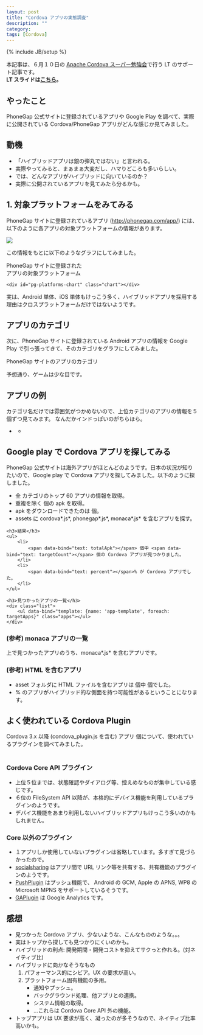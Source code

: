 ```yaml
---
layout: post
title: "Cordova アプリの実態調査"
description: ""
category: 
tags: [Cordova]
---
```

{% include JB/setup %}

<base href="/assets/posts/2014-06-10/index.htm">
<link rel="stylesheet" href="css/local.css">

<script src="/assets/lib/jquery-1.11.0.min.js"></script>
<script src="/assets/lib/highcharts.js"></script>
<script src="/assets/lib/knockout-3.1.0.js"></script>

<script src="js/model/model.js" charset="utf-8"></script>
<script src="js/model/googleplay-apps.js" charset="utf-8"></script>
<script src="js/model/phonegap-apps.js" charset="utf-8"></script>
<script src="js/model/cordova-plugins.js" charset="utf-8"></script>
<script src="js/category-name.js" charset="utf-8"></script>
<script src="js/pg-platforms.js" charset="utf-8"></script>
<script src="js/pg-categories.js" charset="utf-8"></script>
<script src="js/gp-cordova.js" charset="utf-8"></script>
<script src="js/plugins.js" charset="utf-8"></script>
<script src="js/main.js" charset="utf-8"></script>

本記事は、６月１０日の [Apache Cordova スーパー勉強会](http://atnd.org/events/51539)で行う LT のサポート記事です。<br>
<b>LT スライドは[こちら](slide/index.html)。</b>

## やったこと

PhoneGap 公式サイトに登録されているアプリや Google Play を調べて、実際に公開されている Cordova/PhoneGap アプリがどんな感じか見てみました。

## 動機

- 「ハイブリッドアプリは銀の弾丸ではない」と言われる。
- 実際やってみると、まぁまぁ大変だし、ハマりどころも多いらしい。
- では、どんなアプリがハイブリッドに向いているのか？
- 実際に公開されているアプリを見てみたら分るかも。

## 1. 対象プラットフォームをみてみる

PhoneGap サイトに登録されているアプリ (<http://phonegap.com/app/>) には、以下のように各アプリの対象プラットフォームの情報があります。

![](img/store.png)

この情報をもとに以下のようなグラフにしてみました。

<div id="pg-platforms">
	<div class="chart-title">PhoneGap サイトに登録された</div>
	<div class="chart-title"><span data-bind="text :count"></span> アプリの対象プラットフォーム</div>

	<div id="pg-platforms-chart" class="chart"></div>

</div>

実は、Android 単体、iOS 単体もけっこう多く、ハイブリッドアプリを採用する理由はクロスプラットフォームだけではないようです。

## アプリのカテゴリ

次に、PhoneGap サイトに登録されている Android アプリの情報を Google Play で引っ張ってきて、そのカテゴリをグラフにしてみました。

<div class="chart-title">PhoneGap サイトのアプリのカテゴリ</div>

<div id="pg-categories" class="chart"></div>

予想通り、ゲームは少な目です。

## アプリの例

カテゴリ名だけでは雰囲気がつかめないので、上位カテゴリのアプリの情報を５個ずつ見てみます。
なんだかインドっぽいのがちらほら。

<div id="pg-category-apps" class="list">
	<ul data-bind="foreach: categoryApps" class="pg-apps">
		<li>
			<span data-bind="text: name"></span>
			<ul data-bind="foreach: apps" class="apps clearfix">
				<li>
					<img data-bind="attr: {src: icon}" class="icon">
					<a data-bind="attr: {href: href}" target="_blank">
						<span data-bind="text: name" class="name"></span>
					</a><br>
					<span data-bind="text: downloadCount" class="download"></span>
				</li>
			</ul>
		</li>
	</ul>
</div>

## Google play で Cordova アプリを探してみる

PhoneGap 公式サイトは海外アプリがほとんどのようです。日本の状況が知りたいので、Google play で Cordova アプリを探してみました。以下のように探しました。

<div id="gp-apps" class="gp-apps">
	<ul>
		<li>全 <span data-bind="text: categoryCount"></span> カテゴリのトップ 60 アプリの情報を取得。
		<li>重複を除く <span data-bind="text: totalUnique"></span> 個の apk を取得。
		<li>apk をダウンロードできたのは <span data-bind="text: totalApk"></span> 個。
		<li>assets に cordova*.js*, phonegap*.js*, monaca*.js* を含むアプリを探す。
	</ul>

	<h3>結果</h3>
	<ul>
		<li>
			<span data-bind="text: totalApk"></span> 個中 <span data-bind="text: targetCount"></span> 個の Cordova アプリが見つかりました。
		</li>
		<li>
			<span data-bind="text: percent"></span>% が Cordova アプリでした。
		</li>
	</ul>

	<h3>見つかったアプリの一覧</h3>
	<div class="list">
		<ul data-bind="template: {name: 'app-template', foreach: targetApps}" class="apps"></ul>
	</div>
</div>

### (参考) monaca アプリの一覧

上で見つかったアプリのうち、monaca*.js* を含むアプリです。

<div id="gp-monaca" class="list gp-apps">
	<ul data-bind="template: {name: 'app-template', foreach: targetApps}" class="apps"></ul>
</div>

### (参考) HTML を含むアプリ

<ul id="gp-hybrid">
	<li>asset フォルダに HTML ファイルを含むアプリは <span data-bind="text: totalApk"></span> 個中 <span data-bind="text: targetCount"></span> 個でした。
	<li><span data-bind="text: percent"></span>% のアプリがハイブリッド的な側面を持つ可能性があるということになります。
</ul>

## よく使われている Cordova Plugin

<div id="plugins">
Cordova 3.x 以降 (condova_plugin.js を含む) アプリ <span data-bind="text: apkCount"></span> 個について、使われているプラグインを調べてみました。
</div>
<br>

### Cordova Core API プラグイン
<div id="core-plugins" class="chart"></div>

- 上位５位までは、状態確認やダイアログ等、控えめなものが集中している感じです。
- ６位の FileSystem API 以降が、本格的にデバイス機能を利用しているプラグインのようです。
- デバイス機能をあまり利用しないハイブリッドアプリもけっこう多いのかもしれません。

### Core 以外のプラグイン
<div id="non-core-plugins" class="chart"></div>

- １アプリしか使用していないプラグインは省略しています。多すぎて見づらかったので。
- [socialsharing](http://plugreg.com/plugin/EddyVerbruggen/SocialSharing-PhoneGap-Plugin) はアプリ間で URL リンク等を共有する、共有機能のプラグインのようです。
- [PushPlugin](http://plugreg.com/plugin/phonegap-build/PushPlugin) はプッシュ機能で、
Android の GCM, Apple の APNS, WP8 の Microsoft MPNS をサポートしているそうです。
- [GAPlugin](http://plugreg.com/plugin/phonegap-build/GAPlugin) は Google Analytics です。

## 感想
- 見つかった Cordova アプリ、少ないような、こんなもののような。。。
- 実はトップから探しても見つかりにくいのかも。
- ハイブリッドの利点: 開発期間・開発コストを抑えてサクっと作れる。(対ネイティブ比)
- ハイブリッドに向かなそうなもの
	1. パフォーマンス的にシビア。UX の要求が高い。
	2. プラットフォーム固有機能の多用。
		- 通知やプッシュ。
		- バックグラウンド処理、他アプリとの連携。
		- システム情報の取得。
		- ...これらは Cordova Core API 外の機能。
- トップアプリは UX 要求が高く、凝ったのが多そうなので、ネイティブ比率高いかも。

<!-- templates -->
<script type="text/html" id="app-template">
	<li><table>
		<tr>
			<td rowspan="2"><img data-bind="attr: {src: icon}" class="icon"></td>
			<td><a data-bind="attr: {href: href}" target="_blank">
				<span data-bind="text: name"></span>
			</a></td>
		</tr>
		<tr>
			<td class="download">
			<span data-bind="text: categoryName"></span>&nbsp;
			<span data-bind="text: downloadCount"></span> ダウンロード
			</td>
		</tr>
	</table></li>
</script>

